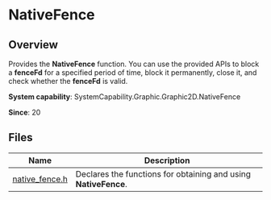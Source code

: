 # NativeFence

## Overview

Provides the **NativeFence** function. You can use the provided APIs to block a **fenceFd** for a specified period of time, block it permanently, close it, and check whether the **fenceFd** is valid.

**System capability**: SystemCapability.Graphic.Graphic2D.NativeFence

**Since**: 20

## Files

| Name                                    | Description                                 |
| ---------------------------------------- | ------------------------------------- |
| [native_fence.h](capi-native-fence-h.md) | Declares the functions for obtaining and using **NativeFence**.|
